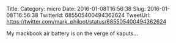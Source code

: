 Title: 
Category: micro
Date: 2016-01-08T16:56:38
Slug: 2016-01-08T16:56:38
TwitterId: 685505400494362624
TweetUrl: https://twitter.com/mark_philpot/status/685505400494362624

My mackbook air battery is on the verge of kaputs...
